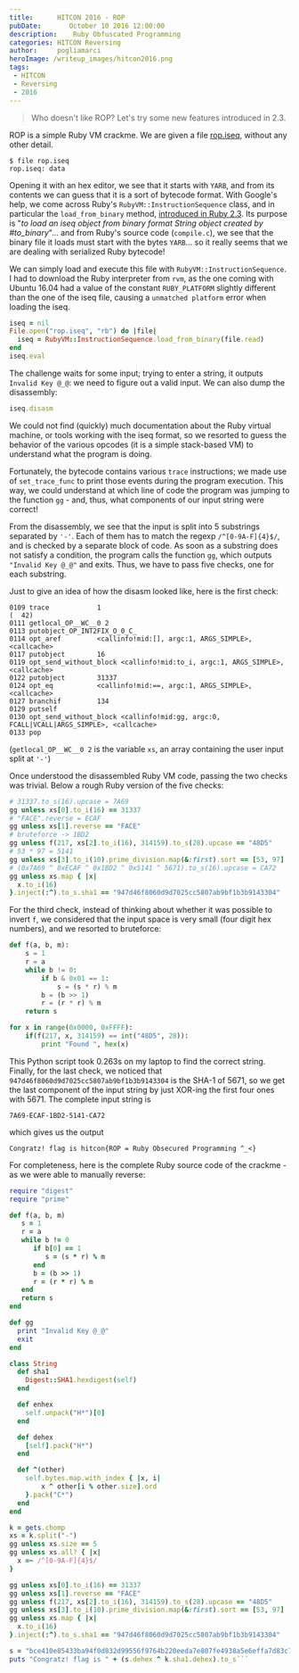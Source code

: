 ```yaml
---
title:      HITCON 2016 - ROP
pubDate:       October 10 2016 12:00:00
description:    Ruby Obfuscated Programming
categories: HITCON Reversing
author:     pogliamarci
heroImage: /writeup_images/hitcon2016.png
tags:
 - HITCON
 - Reversing
 - 2016
---
```


> Who doesn't like ROP? Let's try some new features introduced in 2.3.



ROP is a simple Ruby VM crackme.
We are given a file [rop.iseq](/writeup_files/rop/rop.iseq), without any other detail.

    $ file rop.iseq
    rop.iseq: data

Opening it with an hex editor, we see that it starts with `YARB`, and from its
contents we can guess that it is a sort of bytecode format. With Google's help,
we come across Ruby's `RubyVM::InstructionSequence` class, and in particular
the `load_from_binary` method, [introduced in Ruby 2.3](https://bugs.ruby-lang.org/issues/11788).
Its purpose is "*to load an iseq object from binary format String object
created by #to_binary*"... and from Ruby's source code (`compile.c`),
we see that the binary file it loads must start with the bytes `YARB`...
so it really seems that we are dealing with serialized Ruby bytecode!

We can simply load and execute this file with
`RubyVM::InstructionSequence`.
I had to download the Ruby interpreter from `rvm`, as the one coming with
Ubuntu 16.04 had a value of the constant `RUBY_PLATFORM` slightly different
than the one of the iseq file, causing a `unmatched platform` error when
loading the iseq.

```ruby
iseq = nil
File.open("rop.iseq", "rb") do |file|
  iseq = RubyVM::InstructionSequence.load_from_binary(file.read)
end
iseq.eval
```

The challenge waits for some input; trying to enter a string, it outputs
`Invalid Key @_@`: we need to figure out a valid input.
We can also dump the
disassembly:

```ruby
iseq.disasm
```

We could not find (quickly) much documentation about the Ruby virtual
machine, or tools working with the iseq format, so we resorted to guess the
behavior of the various opcodes (it is a simple stack-based VM) to understand
what the program is doing.

Fortunately, the bytecode contains various `trace` instructions; we made use of
`set_trace_func` to print those events during the program execution. This way,
we could understand at which line of code the program was jumping to the function
`gg` - and, thus, what components of our input string were correct!

From the disassembly, we see that the input is split into 5 substrings
separated by `'-'`. Each of them has to match the regexp
`/^[0-9A-F]{4}$/`, and is checked by a separate block of code. As soon as a
substring does not satisfy a condition, the program calls the function `gg`,
which outputs `"Invalid Key @_@"` and exits. Thus, we have to pass five checks,
one for each substring.

Just to give an idea of how the disasm looked like, here is the first check:

    0109 trace            1                                               (  42)
    0111 getlocal_OP__WC__0 2
    0113 putobject_OP_INT2FIX_O_0_C_
    0114 opt_aref         <callinfo!mid:[], argc:1, ARGS_SIMPLE>, <callcache>
    0117 putobject        16
    0119 opt_send_without_block <callinfo!mid:to_i, argc:1, ARGS_SIMPLE>, <callcache>
    0122 putobject        31337
    0124 opt_eq           <callinfo!mid:==, argc:1, ARGS_SIMPLE>, <callcache>
    0127 branchif         134
    0129 putself
    0130 opt_send_without_block <callinfo!mid:gg, argc:0, FCALL|VCALL|ARGS_SIMPLE>, <callcache>
    0133 pop

(`getlocal_OP__WC__0 2` is the variable `xs`, an array containing the user input split at `'-'`)

Once understood the disassembled Ruby VM code, passing the two checks was trivial.
Below a rough Ruby version of the five checks:

```ruby
# 31337.to_s(16).upcase = 7A69
gg unless xs[0].to_i(16) == 31337
# "FACE".reverse = ECAF
gg unless xs[1].reverse == "FACE"
# bruteforce -> 1BD2
gg unless f(217, xs[2].to_i(16), 314159).to_s(28).upcase == "48D5"
# 53 * 97 = 5141
gg unless xs[3].to_i(10).prime_division.map(&:first).sort == [53, 97]
# (0x7A69 ^ 0xECAF ^ 0x1BD2 ^ 0x5141 ^ 5671).to_s(16).upcase = CA72
gg unless xs.map { |x|
  x.to_i(16)
}.inject(:^).to_s.sha1 == "947d46f8060d9d7025cc5807ab9bf1b3b9143304"
```

For the third check, instead of thinking about whether it was possible to
invert `f`, we considered that the input space is very small (four digit hex
numbers), and we resorted to bruteforce:
```python
def f(a, b, m):
    s = 1
    r = a
    while b != 0:
        if b & 0x01 == 1:
            s = (s * r) % m
        b = (b >> 1)
        r = (r * r) % m
    return s

for x in range(0x0000, 0xFFFF):
    if(f(217, x, 314159) == int("48D5", 28)):
        print "Found ", hex(x)
```
This Python script took 0.263s on my laptop to find the correct string.
Finally, for the last check, we noticed that
`947d46f8060d9d7025cc5807ab9bf1b3b9143304` is the SHA-1 of 5671, so we get the
last component of the input string by just XOR-ing the first four ones with
5671. The complete input string is

    7A69-ECAF-1BD2-5141-CA72

which gives us the output

    Congratz! flag is hitcon{ROP = Ruby Obsecured Programming ^_<}

For completeness, here is the complete Ruby source code of the crackme - as we
were able to manually reverse:
```ruby
require "digest"
require "prime"

def f(a, b, m)
   s = 1
   r = a
   while b != 0
      if b[0] == 1
         s = (s * r) % m
      end
      b = (b >> 1)
      r = (r * r) % m
   end
   return s
end

def gg
  print "Invalid Key @_@"
  exit
end

class String
  def sha1
    Digest::SHA1.hexdigest(self)
  end

  def enhex
    self.unpack("H*")[0]
  end

  def dehex
    [self].pack("H*")
  end

  def ^(other)
    self.bytes.map.with_index { |x, i|
        x ^ other[i % other.size].ord
    }.pack("C*")
  end
end

k = gets.chomp
xs = k.split("-")
gg unless xs.size == 5
gg unless xs.all? { |x|
  x =~ /^[0-9A-F]{4}$/
}

gg unless xs[0].to_i(16) == 31337
gg unless xs[1].reverse == "FACE"
gg unless f(217, xs[2].to_i(16), 314159).to_s(28).upcase == "48D5"
gg unless xs[3].to_i(10).prime_division.map(&:first).sort == [53, 97]
gg unless xs.map { |x|
  x.to_i(16)
}.inject(:^).to_s.sha1 == "947d46f8060d9d7025cc5807ab9bf1b3b9143304"

s = "bce410e85433ba94f0d832d99556f9764b220eeda7e807fe4938a5e6effa7d83c765e1795b6c26af8ad258f6"
puts "Congratz! flag is " + (s.dehex ^ k.sha1.dehex).to_s```
